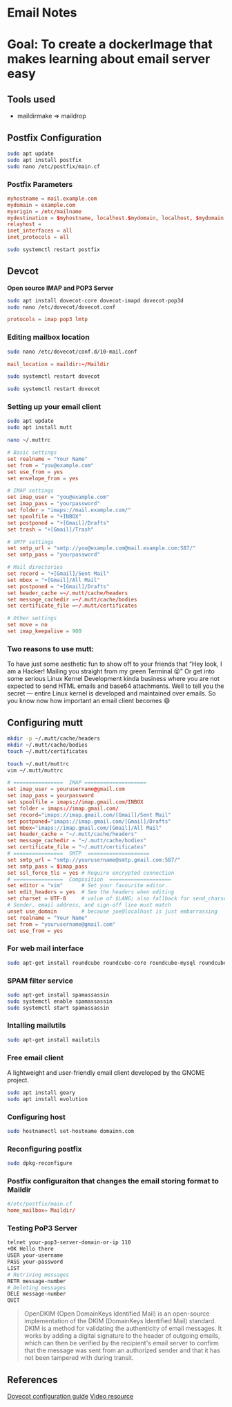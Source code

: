 # Email Notes

# Goal: To create a dockerImage that makes learning about email server easy

## Tools used
- maildirmake => maildrop

## Postfix Configuration
```bash
sudo apt update
sudo apt install postfix
sudo nano /etc/postfix/main.cf
```
### Postfix Parameters
```conf
myhostname = mail.example.com
mydomain = example.com
myorigin = /etc/mailname
mydestination = $myhostname, localhost.$mydomain, localhost, $mydomain
relayhost =
inet_interfaces = all
inet_protocols = all
```
```bash
sudo systemctl restart postfix
```


## Devcot
**Open source IMAP and POP3 Server**
```bash
sudo apt install dovecot-core dovecot-imapd dovecot-pop3d
sudo nano /etc/dovecot/dovecot.conf
```

```conf
protocols = imap pop3 lmtp
```

### Editing mailbox location
```bash
sudo nano /etc/dovecot/conf.d/10-mail.conf
```
```conf
mail_location = maildir:~/Maildir
```
```bash
sudo systemctl restart dovecot
```

```bash
sudo systemctl restart dovecot
```

### Setting up your email client

```bash
sudo apt update
sudo apt install mutt
```

```bash
nano ~/.muttrc
```

```conf
# Basic settings
set realname = "Your Name"
set from = "you@example.com"
set use_from = yes
set envelope_from = yes

# IMAP settings
set imap_user = "you@example.com"
set imap_pass = "yourpassword"
set folder = "imaps://mail.example.com/"
set spoolfile = "+INBOX"
set postponed = "+[Gmail]/Drafts"
set trash = "+[Gmail]/Trash"

# SMTP settings
set smtp_url = "smtp://you@example.com@mail.example.com:587/"
set smtp_pass = "yourpassword"

# Mail directories
set record = "+[Gmail]/Sent Mail"
set mbox = "+[Gmail]/All Mail"
set postponed = "+[Gmail]/Drafts"
set header_cache =~/.mutt/cache/headers
set message_cachedir =~/.mutt/cache/bodies
set certificate_file =~/.mutt/certificates

# Other settings
set move = no
set imap_keepalive = 900
```


### Two reasons to use mutt:

To have just some aesthetic fun to show off to your friends that “Hey look, I am a Hacker! Mailing you straight from my green Terminal 😝”
Or get into some serious Linux Kernel Development kinda business where you are not expected to send HTML emails and base64 attachments. Well to tell you the secret — entire Linux kernel is developed and maintained over emails. So you know now how important an email client becomes 😄


## Configuring mutt

```bash
mkdir -p ~/.mutt/cache/headers
mkdir ~/.mutt/cache/bodies
touch ~/.mutt/certificates
```
```bash
touch ~/.mutt/muttrc
vim ~/.mutt/muttrc
```

```conf
# ================  IMAP ====================
set imap_user = yourusername@gmail.com
set imap_pass = yourpassword
set spoolfile = imaps://imap.gmail.com/INBOX
set folder = imaps://imap.gmail.com/
set record="imaps://imap.gmail.com/[Gmail]/Sent Mail"
set postponed="imaps://imap.gmail.com/[Gmail]/Drafts"
set mbox="imaps://imap.gmail.com/[Gmail]/All Mail"
set header_cache = "~/.mutt/cache/headers"
set message_cachedir = "~/.mutt/cache/bodies"
set certificate_file = "~/.mutt/certificates"
# ================  SMTP  ====================
set smtp_url = "smtp://yourusername@smtp.gmail.com:587/"
set smtp_pass = $imap_pass
set ssl_force_tls = yes # Require encrypted connection
# ================  Composition  ====================
set editor = "vim"      # Set your favourite editor.
set edit_headers = yes  # See the headers when editing
set charset = UTF-8     # value of $LANG; also fallback for send_charset
# Sender, email address, and sign-off line must match
unset use_domain        # because joe@localhost is just embarrassing
set realname = "Your Name"
set from = "yourusername@gmail.com"
set use_from = yes
```

### For web mail interface
```bash
sudo apt-get install roundcube roundcube-core roundcube-mysql roundcube-plugins
```

### SPAM filter service
```bash
sudo apt-get install spamassassin
sudo systemctl enable spamassassin
sudo systemctl start spamassassin
```
### Intalling mailutils
```bash
sudo apt-get install mailutils
```
### Free email client
 A lightweight and user-friendly email client developed by the GNOME project.

```bash
sudo apt install geary
sudo apt install evolution
```
### Configuring host
```bash
sudo hostnamectl set-hostname domainn.com
```

### Reconfiguring postfix
```bash
sudo dpkg-reconfigure
```
### Postfix configuraiton that changes the email storing format to Maildir
```conf
#/etc/postfix/main.cf
home_mailbox= Maildir/
```
### Testing PoP3 Server
```bash
telnet your-pop3-server-domain-or-ip 110
+OK Hello there
USER your-username
PASS your-password
LIST
# Retriving messages
RETR message-number
# Deleting messages
DELE message-number
QUIT
```
>OpenDKIM (Open DomainKeys Identified Mail) is an open-source implementation of the DKIM (DomainKeys Identified Mail) standard. DKIM is a method for validating the authenticity of email messages. It works by adding a digital signature to the header of outgoing emails, which can then be verified by the recipient's email server to confirm that the message was sent from an authorized sender and that it has not been tampered with during transit.


## References
[Dovecot configuration guide](https://ubuntu.com/server/docs/install-and-configure-dovecot)
[Video resource](https://www.youtube.com/watch?v=6SfXXtb-nHM)



